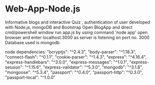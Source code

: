 # Web-App-Node.js
Informative blogs and interactive Quiz , authentication of user developed with Node.js, mongoDB and Bootstrap
Open BlogApp and direct cmd/powershell window
run app.js by using command 'node app'
open browser and enter localhost:3000 as server is listening on port no. 3000
Database used is mongodb

node dependencies:
    "bcryptjs": "^2.4.3",
    "body-parser": "^1.18.3",
    "connect-flash": "^0.1.1",
    "cookie-parser": "^1.4.3",
    "express": "^4.16.4",
    "express-handlebars": "^3.0.0",
    "express-messages": "^1.0.1",
    "express-session": "^1.15.6",
    "express-validator": "^5.3.0",
    "mongodb": "^3.1.8",
    "mongoose": "^5.3.4",
    "passport": "^0.4.0",
    "passport-http": "^0.3.0",
    "passport-local": "^1.0.0"
